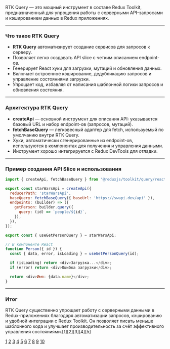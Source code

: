 RTK Query — это мощный инструмент в составе Redux Toolkit, предназначенный для упрощения работы с серверными API-запросами и кэшированием данных в Redux приложениях.

---

### Что такое RTK Query

- **RTK Query** автоматизирует создание сервисов для запросов к серверу.
- Позволяет легко создавать API slice с четким описанием endpoint-ов.
- Генерирует React хуки для загрузки, мутаций и обновления данных.
- Включает встроенное кэширование, дедубликацию запросов и управление состояниями загрузки.
- Упрощает код, избавляя от написания шаблонной логики запросов и обновления состояния.

---

### Архитектура RTK Query

- **createApi** — основной инструмент для описания API: указывается базовый URL и набор endpoint-ов (запросов, мутаций).
- **fetchBaseQuery** — легковесный адаптер для fetch, используемый по умолчанию внутри RTK Query.
- Хуки, автоматически сгенерированные из endpoint-ов, используются в компонентах для получения и управления данными.
- Инструмент хорошо интегрируется с Redux DevTools для отладки.

---

### Пример создания API Slice и использования

```js
import { createApi, fetchBaseQuery } from '@reduxjs/toolkit/query/react';

export const starWarsApi = createApi({
  reducerPath: 'starWarsApi',
  baseQuery: fetchBaseQuery({ baseUrl: 'https://swapi.dev/api' }),
  endpoints: (builder) => ({
    getPerson: builder.query({
      query: (id) => `people/${id}`,
    }),
  }),
});

export const { useGetPersonQuery } = starWarsApi;

// В компоненте React
function Person({ id }) {
  const { data, error, isLoading } = useGetPersonQuery(id);

  if (isLoading) return <div>Загрузка...</div>;
  if (error) return <div>Ошибка загрузки</div>;

  return <div>Имя: {data.name}</div>;
}
```

---

### Итог

RTK Query существенно упрощает работу с серверными данными в Redux-приложениях благодаря автоматизации запросов, кэшированию и удобной интеграции с Redux Toolkit. Он позволяет писать меньше шаблонного кода и улучшает производительность за счёт эффективного управления состояниями.[1][2][3][4][5]

[1](https://ru.hexlet.io/courses/js-redux-toolkit/lessons/rtk-query/theory_unit)
[2](https://habr.com/ru/companies/domrf/articles/736336/)
[3](https://habr.com/ru/companies/alfa/articles/705640/)
[4](https://blog.ithillel.ua/ru/articles/rtk-query)
[5](https://github.com/rajdee/redux-toolkit-in-russian)
[6](https://www.youtube.com/watch?v=uSwe-5dPrV8)
[7](https://www.reddit.com/r/reactjs/comments/152yh32/understanding_rtk_query_and_redux_toolkit/)
[8](https://redux-toolkit.js.org/rtk-query/overview)
[9](https://itvdn.com/ru/channel/video/redux-toolkit-query)
[10](https://www.reddit.com/r/reactjs/comments/1f2wmlc/axios_vs_rtk_query_which_is_better_for_making_api/)
